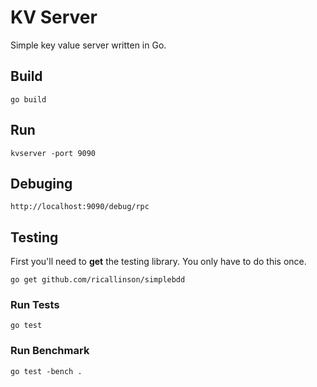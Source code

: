 # KV Server

Simple key value server written in Go.

## Build

	go build

## Run

	kvserver -port 9090

## Debuging

	http://localhost:9090/debug/rpc

## Testing

First you'll need to __get__ the testing library. You only have to do this once.

	go get github.com/ricallinson/simplebdd

### Run Tests

	go test

### Run Benchmark

	go test -bench .
